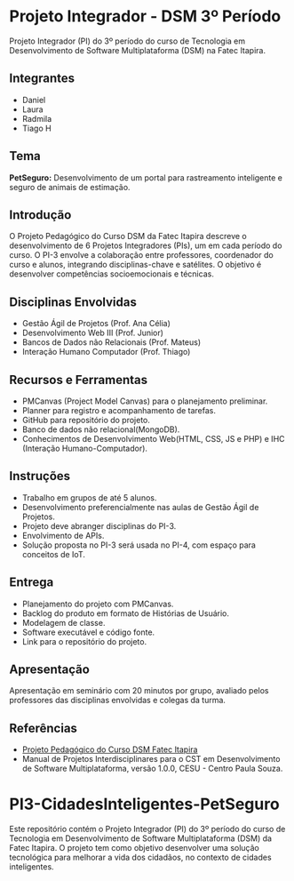 # Projeto Integrador - DSM 3º Período

Projeto Integrador (PI) do 3º período do curso de Tecnologia em Desenvolvimento de Software Multiplataforma (DSM) na Fatec Itapira.

## Integrantes
- Daniel
- Laura
- Radmila
- Tiago H

## Tema
**PetSeguro:** Desenvolvimento de um portal para rastreamento inteligente e seguro de animais de estimação.

## Introdução

O Projeto Pedagógico do Curso DSM da Fatec Itapira descreve o desenvolvimento de 6 Projetos Integradores (PIs), um em cada período do curso. O PI-3 envolve a colaboração entre professores, coordenador do curso e alunos, integrando disciplinas-chave e satélites. O objetivo é desenvolver competências socioemocionais e técnicas.

## Disciplinas Envolvidas

- Gestão Ágil de Projetos (Prof. Ana Célia)
- Desenvolvimento Web III (Prof. Junior)
- Bancos de Dados não Relacionais (Prof. Mateus)
- Interação Humano Computador (Prof. Thiago)

## Recursos e Ferramentas

- PMCanvas (Project Model Canvas) para o planejamento preliminar.
- Planner para registro e acompanhamento de tarefas.
- GitHub para repositório do projeto.
- Banco de dados não relacional(MongoDB).
- Conhecimentos de Desenvolvimento Web(HTML, CSS, JS e PHP) e IHC (Interação Humano-Computador).

## Instruções

- Trabalho em grupos de até 5 alunos.
- Desenvolvimento preferencialmente nas aulas de Gestão Ágil de Projetos.
- Projeto deve abranger disciplinas do PI-3.
- Envolvimento de APIs.
- Solução proposta no PI-3 será usada no PI-4, com espaço para conceitos de IoT.

## Entrega

- Planejamento do projeto com PMCanvas.
- Backlog do produto em formato de Histórias de Usuário.
- Modelagem de classe.
- Software executável e código fonte.
- Link para o repositório do projeto.

## Apresentação

Apresentação em seminário com 20 minutos por grupo, avaliado pelos professores das disciplinas envolvidas e colegas da turma.

## Referências

- [Projeto Pedagógico do Curso DSM Fatec Itapira](https://www.fatecitapira.edu.br/files/cursos/proj_ped_DSM.pdf)
- Manual de Projetos Interdisciplinares para o CST em Desenvolvimento de Software Multiplataforma, versão 1.0.0, CESU - Centro Paula Souza.
# PI3-CidadesInteligentes-PetSeguro
Este repositório contém o Projeto Integrador (PI) do 3º período do curso de Tecnologia em Desenvolvimento de Software Multiplataforma (DSM) da Fatec Itapira. O projeto tem como objetivo desenvolver uma solução tecnológica para melhorar a vida dos cidadãos, no contexto de cidades inteligentes.
